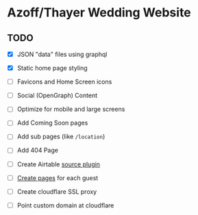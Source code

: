 # Azoff/Thayer Wedding Website

## TODO

- [x] JSON "data" files using graphql
- [x] Static home page styling
- [ ] Favicons and Home Screen icons
- [ ] Social (OpenGraph) Content
- [ ] Optimize for mobile and large screens
- [ ] Add Coming Soon pages
- [ ] Add sub pages (like `/location`)
- [ ] Add 404 Page
- [ ] Create Airtable [source plugin][2]
- [ ] [Create pages][1] for each guest
- [ ] Create cloudflare SSL proxy
- [ ] Point custom domain at cloudflare


[1]:https://www.gatsbyjs.org/docs/creating-and-modifying-pages/
[2]:https://www.gatsbyjs.org/docs/create-source-plugin/